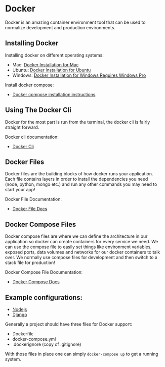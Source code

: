 # Docker

Docker is an amazing container environment tool that can be used to normalize development and production environments.

## Installing Docker

Installing docker on different operating systems:
- Mac: [Docker Installation for Mac](https://docs.docker.com/docker-for-mac/install/)
- Ubuntu: [Docker Installation for Ubuntu](https://docs.docker.com/install/linux/docker-ce/ubuntu/)
- Windows: [Docker Installation for Windows Requires Windows Pro](https://docs.docker.com/docker-for-windows/install/)

Install docker compose:
- [Docker compose installation instructions](https://docs.docker.com/compose/install/)

## Using The Docker Cli

Docker for the most part is run from the terminal, the docker cli is fairly straight forward.

Docker cli documentation:
- [Docker Cli](https://docs.docker.com/engine/reference/commandline/cli/)

## Docker Files

Docker files are the building blocks of how docker runs your application. Each file contains layers in order to install the dependencies you need (node, python, mongo etc.) and run any other commands you may need to start your app!

Docker File Documentation:
- [Docker File Docs](https://docs.docker.com/engine/reference/builder/)

## Docker Compose Files

Docker compose files are where we can define the architecture in our application so docker can create containers for every service we need. We can use the compose file to easily set things like environment variables, exposed ports, data volumes and networks for our docker containers to talk over. We normally use compose files for development and then switch to a stack file for production!

Docker Compose File Documentation:
- [Docker Compose Docs](https://docs.docker.com/compose/compose-file/)

## Example configurations:

  - [Nodejs](./nodejs)
  - [Django](./django)

Generally a project should have three files for Docker support:

   - Dockerfile
   - docker-compose.yml
   - .dockerignore (copy of .gitignore)

With those files in place one can simply `docker-compose up` to get a running system.
